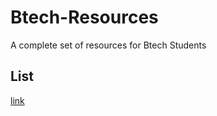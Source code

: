 # Btech-Resources
A complete set of resources for Btech Students


## List

[link](https://github.com/CIRUS-LAB/Btech-Resources/blob/main/ppt/Ceramics/Ceramics.md#section)
